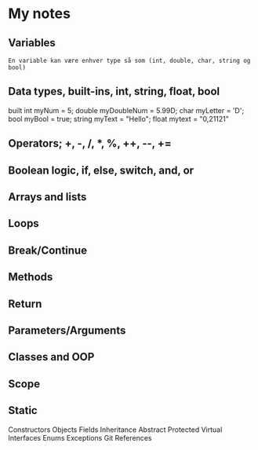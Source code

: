 # My notes

## Variables
    En variable kan være enhver type så som (int, double, char, string og bool)

## Data types, built-ins, int, string, float, bool
   built
    int myNum = 5;
    double myDoubleNum = 5.99D;
    char myLetter = 'D';
    bool myBool = true;
    string myText = "Hello";
    float mytext = "0,21121" 
    


## Operators; +, -, /, *, %, ++, --, +=

## Boolean logic, if, else, switch, and, or

## Arrays and lists

## Loops

## Break/Continue

## Methods

## Return

## Parameters/Arguments

## Classes and OOP

## Scope

## Static

Constructors
Objects
Fields
Inheritance
Abstract
Protected
Virtual
Interfaces
Enums
Exceptions
Git
References